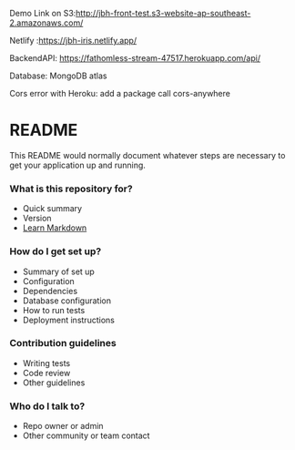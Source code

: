Demo Link on S3:http://jbh-front-test.s3-website-ap-southeast-2.amazonaws.com/

Netlify :https://jbh-iris.netlify.app/

BackendAPI: https://fathomless-stream-47517.herokuapp.com/api/

Database: MongoDB atlas

Cors error with Heroku: add a package call cors-anywhere
# README #

This README would normally document whatever steps are necessary to get your application up and running.

### What is this repository for? ###

* Quick summary
* Version
* [Learn Markdown](https://bitbucket.org/tutorials/markdowndemo)

### How do I get set up? ###

* Summary of set up
* Configuration
* Dependencies
* Database configuration
* How to run tests
* Deployment instructions

### Contribution guidelines ###

* Writing tests
* Code review
* Other guidelines

### Who do I talk to? ###

* Repo owner or admin
* Other community or team contact
